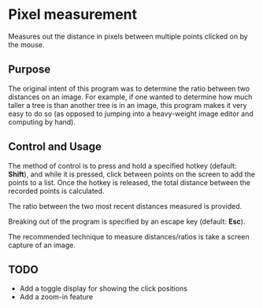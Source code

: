 <h1> Pixel measurement </h1>

Measures out the distance in pixels between multiple points clicked on by the mouse.

<h2>Purpose</h2>
The original intent of this program was to determine the ratio between two distances on an image.
For example, if one wanted to determine how much taller a tree is than another tree is in an image, this program makes it very easy to do so (as opposed to jumping into a heavy-weight image editor and computing by hand).


<h2>Control and Usage</h2>
The method of control is to press and hold a specified hotkey (default: <b>Shift</b>), and while it is pressed,
click between points on the screen to add the points to a list.
Once the hotkey is released, the total distance between the recorded points is calculated.

The ratio between the two most recent distances measured is provided.

Breaking out of the program is specified by an escape key (default: <b>Esc</b>).

The recommended technique to measure distances/ratios is take a screen capture of an image.

<h2>TODO</h2>
<ul>
    <li>Add a toggle display for showing the click positions</li>
    <li>Add a zoom-in feature</li>
</ul>